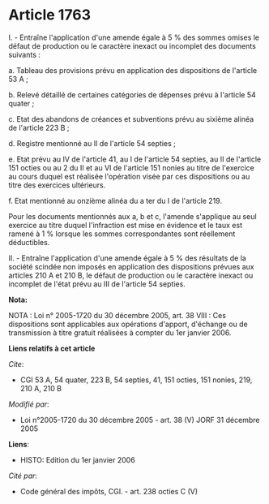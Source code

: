 # Article 1763

I. - Entraîne l'application d'une amende égale à 5 % des sommes omises le défaut de production ou le caractère inexact ou
incomplet des documents suivants :

a. Tableau des provisions prévu en application des dispositions de l'article 53 A ;

b. Relevé détaillé de certaines catégories de dépenses prévu à l'article 54 quater ;

c. Etat des abandons de créances et subventions prévu au sixième alinéa de l'article 223 B ;

d. Registre mentionné au II de l'article 54 septies ;

e. Etat prévu au IV de l'article 41, au I de l'article 54 septies, au II de l'article 151 octies ou au 2 du II et au VI de
l'article 151 nonies au titre de l'exercice au cours duquel est réalisée l'opération visée par ces dispositions ou au titre
des exercices ultérieurs.

f. Etat mentionné au onzième alinéa du a ter du I de l'article 219.

Pour les documents mentionnés aux a, b et c, l'amende s'applique au seul exercice au titre duquel l'infraction est mise en
évidence et le taux est ramené à 1 % lorsque les sommes correspondantes sont réellement déductibles.

II. - Entraîne l'application d'une amende égale à 5 % des résultats de la société scindée non imposés en application des
dispositions prévues aux articles 210 A et 210 B, le défaut de production ou le caractère inexact ou incomplet de l'état
prévu au III de l'article 54 septies.

**Nota:**

NOTA : Loi n° 2005-1720 du 30 décembre 2005, art. 38 VIII : Ces dispositions sont applicables aux opérations d'apport,
d'échange ou de transmission à titre gratuit réalisées à compter du 1er janvier 2006.

**Liens relatifs à cet article**

_Cite_:

  - CGI 53 A, 54 quater, 223 B, 54 septies, 41, 151 octies, 151 nonies, 219, 210 A, 210 B

_Modifié par_:

  - Loi n°2005-1720 du 30 décembre 2005 - art. 38 (V) JORF 31 décembre 2005

**Liens**:

  - HISTO: Edition du 1er janvier 2006

_Cité par_:

  - Code général des impôts, CGI. - art. 238 octies C (V)
